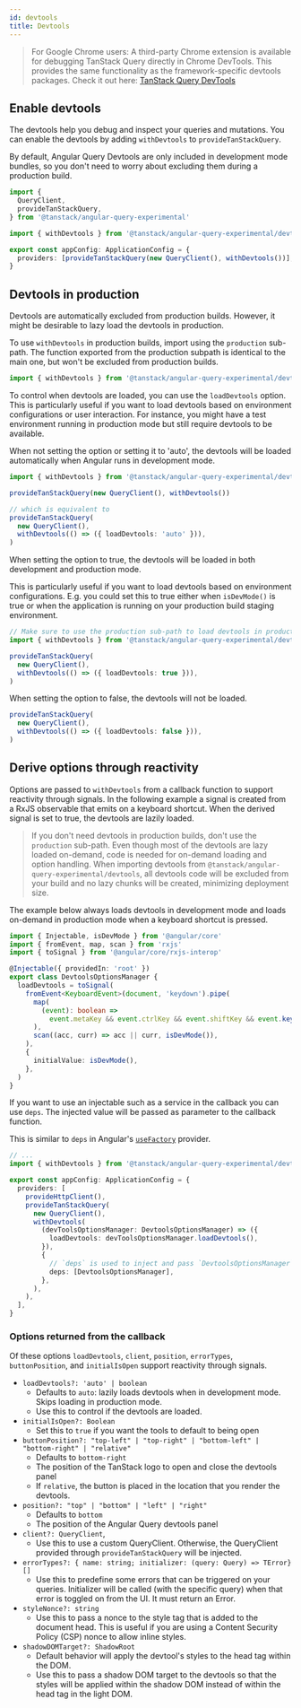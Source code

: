 ```yaml
---
id: devtools
title: Devtools
---
```


> For Google Chrome users: A third-party Chrome extension is available for debugging TanStack Query directly in Chrome DevTools. This provides the same functionality as the framework-specific devtools packages. Check it out here: [TanStack Query DevTools](https://chromewebstore.google.com/detail/tanstack-query-devtools/annajfchloimdhceglpgglpeepfghfai)

## Enable devtools

The devtools help you debug and inspect your queries and mutations. You can enable the devtools by adding `withDevtools` to `provideTanStackQuery`.

By default, Angular Query Devtools are only included in development mode bundles, so you don't need to worry about excluding them during a production build.

```ts
import {
  QueryClient,
  provideTanStackQuery,
} from '@tanstack/angular-query-experimental'

import { withDevtools } from '@tanstack/angular-query-experimental/devtools'

export const appConfig: ApplicationConfig = {
  providers: [provideTanStackQuery(new QueryClient(), withDevtools())],
}
```

## Devtools in production

Devtools are automatically excluded from production builds. However, it might be desirable to lazy load the devtools in production.

To use `withDevtools` in production builds, import using the `production` sub-path. The function exported from the production subpath is identical to the main one, but won't be excluded from production builds.

```ts
import { withDevtools } from '@tanstack/angular-query-experimental/devtools/production'
```

To control when devtools are loaded, you can use the `loadDevtools` option. This is particularly useful if you want to load devtools based on environment configurations or user interaction. For instance, you might have a test environment running in production mode but still require devtools to be available.

When not setting the option or setting it to 'auto', the devtools will be loaded automatically when Angular runs in development mode.

```ts
import { withDevtools } from '@tanstack/angular-query-experimental/devtools'

provideTanStackQuery(new QueryClient(), withDevtools())

// which is equivalent to
provideTanStackQuery(
  new QueryClient(),
  withDevtools(() => ({ loadDevtools: 'auto' })),
)
```

When setting the option to true, the devtools will be loaded in both development and production mode.

This is particularly useful if you want to load devtools based on environment configurations. E.g. you could set this to true either when `isDevMode()` is true or when the application is running on your production build staging environment.

```ts
// Make sure to use the production sub-path to load devtools in production builds
import { withDevtools } from '@tanstack/angular-query-experimental/devtools/production'

provideTanStackQuery(
  new QueryClient(),
  withDevtools(() => ({ loadDevtools: true })),
)
```

When setting the option to false, the devtools will not be loaded.

```ts
provideTanStackQuery(
  new QueryClient(),
  withDevtools(() => ({ loadDevtools: false })),
)
```

## Derive options through reactivity

Options are passed to `withDevtools` from a callback function to support reactivity through signals. In the following example
a signal is created from a RxJS observable that emits on a keyboard shortcut. When the derived signal is set to true, the devtools are lazily loaded.

> If you don't need devtools in production builds, don't use the `production` sub-path. Even though most of the devtools are lazy loaded on-demand, code is needed for on-demand loading and option handling. When importing devtools from `@tanstack/angular-query-experimental/devtools`, all devtools code will be excluded from your build and no lazy chunks will be created, minimizing deployment size.

The example below always loads devtools in development mode and loads on-demand in production mode when a keyboard shortcut is pressed.

```ts
import { Injectable, isDevMode } from '@angular/core'
import { fromEvent, map, scan } from 'rxjs'
import { toSignal } from '@angular/core/rxjs-interop'

@Injectable({ providedIn: 'root' })
export class DevtoolsOptionsManager {
  loadDevtools = toSignal(
    fromEvent<KeyboardEvent>(document, 'keydown').pipe(
      map(
        (event): boolean =>
          event.metaKey && event.ctrlKey && event.shiftKey && event.key === 'D',
      ),
      scan((acc, curr) => acc || curr, isDevMode()),
    ),
    {
      initialValue: isDevMode(),
    },
  )
}
```

If you want to use an injectable such as a service in the callback you can use `deps`. The injected value will be passed as parameter to the callback function.

This is similar to `deps` in Angular's [`useFactory`](https://angular.dev/guide/di/dependency-injection-providers#factory-providers-usefactory) provider.

```ts
// ...
import { withDevtools } from '@tanstack/angular-query-experimental/devtools/production'

export const appConfig: ApplicationConfig = {
  providers: [
    provideHttpClient(),
    provideTanStackQuery(
      new QueryClient(),
      withDevtools(
        (devToolsOptionsManager: DevtoolsOptionsManager) => ({
          loadDevtools: devToolsOptionsManager.loadDevtools(),
        }),
        {
          // `deps` is used to inject and pass `DevtoolsOptionsManager` to the `withDevtools` callback.
          deps: [DevtoolsOptionsManager],
        },
      ),
    ),
  ],
}
```

### Options returned from the callback

Of these options `loadDevtools`, `client`, `position`, `errorTypes`, `buttonPosition`, and `initialIsOpen` support reactivity through signals.

- `loadDevtools?: 'auto' | boolean`
  - Defaults to `auto`: lazily loads devtools when in development mode. Skips loading in production mode.
  - Use this to control if the devtools are loaded.
- `initialIsOpen?: Boolean`
  - Set this to `true` if you want the tools to default to being open
- `buttonPosition?: "top-left" | "top-right" | "bottom-left" | "bottom-right" | "relative"`
  - Defaults to `bottom-right`
  - The position of the TanStack logo to open and close the devtools panel
  - If `relative`, the button is placed in the location that you render the devtools.
- `position?: "top" | "bottom" | "left" | "right"`
  - Defaults to `bottom`
  - The position of the Angular Query devtools panel
- `client?: QueryClient`,
  - Use this to use a custom QueryClient. Otherwise, the QueryClient provided through `provideTanStackQuery` will be injected.
- `errorTypes?: { name: string; initializer: (query: Query) => TError}[]`
  - Use this to predefine some errors that can be triggered on your queries. Initializer will be called (with the specific query) when that error is toggled on from the UI. It must return an Error.
- `styleNonce?: string`
  - Use this to pass a nonce to the style tag that is added to the document head. This is useful if you are using a Content Security Policy (CSP) nonce to allow inline styles.
- `shadowDOMTarget?: ShadowRoot`
  - Default behavior will apply the devtool's styles to the head tag within the DOM.
  - Use this to pass a shadow DOM target to the devtools so that the styles will be applied within the shadow DOM instead of within the head tag in the light DOM.
